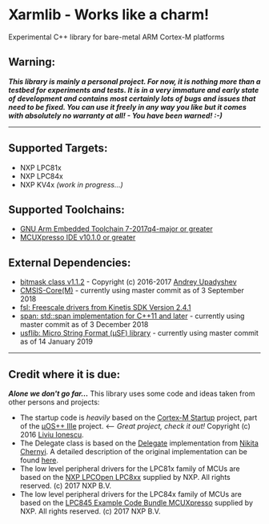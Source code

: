 # Xarmlib - Works like a charm!
Experimental C++ library for bare-metal ARM Cortex-M platforms

## Warning:
***This library is mainly a personal project. For now, it is nothing more than a testbed for experiments and tests. It is in a very immature and early state of development and contains most certainly lots of bugs and issues that need to be fixed. You can use it freely in any way you like but it comes with absolutely no warranty at all! - You have been warned! :-)***

---
## Supported Targets:
- NXP LPC81x
- NXP LPC84x
- NXP KV4x *(work in progress...)*

## Supported Toolchains:
- [GNU Arm Embedded Toolchain 7-2017q4-major or greater](https://developer.arm.com/open-source/gnu-toolchain/gnu-rm)
- [	MCUXpresso IDE v10.1.0 or greater](https://www.nxp.com/support/developer-resources/software-development-tools/mcuxpresso-software-and-tools/mcuxpresso-integrated-development-environment-ide:MCUXpresso-IDE)

## External Dependencies:
- [bitmask class v1.1.2](https://github.com/oliora/bitmask) - Copyright (c) 2016-2017 [Andrey Upadyshev](https://github.com/oliora) 
- [CMSIS-Core(M)](https://github.com/ARM-software/CMSIS_5) - currently using master commit as of 3 September 2018
- [fsl: Freescale drivers from Kinetis SDK Version 2.4.1](https://www.nxp.com/support/developer-resources/evaluation-and-development-boards/freedom-development-boards/mcu-boards/software-development-kit-for-kinetis-mcus:KINETIS-SDK)
- [span: std::span implementation for C++11 and later](https://github.com/tcbrindle/span) - currently using master commit as of 3 December 2018
- [usflib: Micro String Format (μSF) library](https://github.com/hparracho/usflib) - currently using master commit as of 14 January 2019

---
## Credit where it is due:

***Alone we don't go far...*** This library uses some code and ideas taken from other persons and projects:  

- The startup code is *heavily* based on the [Cortex-M Startup](https://github.com/micro-os-plus/cortexm-startup) project, part of the [µOS++ IIIe](https://github.com/micro-os-plus) project. <-- *Great project, check it out!* Copyright (c) 2016 [Liviu Ionescu](https://github.com/ilg-ul).
- The Delegate class is based on the [Delegate](https://github.com/nikitablack/cpp-tests/blob/master/Delegate/Delegate.h) implementation from [Nikita Chernyi](https://github.com/nikitablack). A detailed description of the original implementation can be found [here](https://nikitablack.github.io/2016/04/12/Generic-C-delegates.html).
- The low level peripheral drivers for the LPC81x family of MCUs are based on the [NXP LPCOpen LPC8xx](https://www.nxp.com/downloads/en/libraries/lpcopen_3_02_lpcxpresso_nxp_lpcxpresso_812.zip) supplied by NXP. All rights reserved. (c) 2017 NXP B.V.
- The low level peripheral drivers for the LPC84x family of MCUs are based on the [LPC845 Example Code Bundle MCUXpresso](https://www.nxp.com/downloads/en/software/LPC845-Example-Code-Bundle-MCUXpresso.zip) supplied by NXP. All rights reserved. (c) 2017 NXP B.V.

